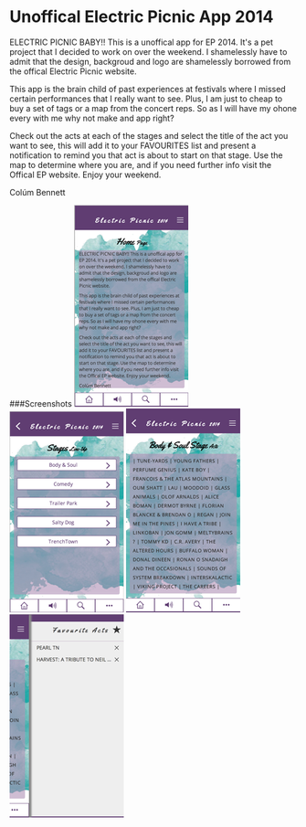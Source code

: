 Unoffical Electric Picnic App 2014
=========================

ELECTRIC PICNIC BABY!! This is a unoffical app for EP 2014. It's a pet project that I decided to work on over the weekend. I shamelessly have to admit that the design, backgroud and logo are shamelessly borrowed from the offical Electric Picnic website.

This app is the brain child of past experiences at festivals where I missed certain performances that I really want to see. Plus, I am just to cheap to buy a set of tags or a map from the concert reps. So as I will have my ohone every with me why not make and app right?

Check out the acts at each of the stages and select the title of the act you want to see, this will add it to your FAVOURITES list and present a notification to remind you that act is about to start on that stage. Use the map to determine where you are, and if you need further info visit the Offical EP website. Enjoy your weekend.

Colúm Bennett

###Screenshots
![Home Page](https://github.com/col1985/ep-2014-iOS-app/raw/ep/screenshots/Home.png)
![Stages Page](https://github.com/col1985/ep-2014-iOS-app/raw/ep/screenshots/stages.png)
![Sample Acts Page](https://github.com/col1985/ep-2014-iOS-app/raw/ep/screenshots/sample-acts-page.png)
![Favourites Page](https://github.com/col1985/ep-2014-iOS-app/raw/ep/screenshots/favs-list.png)
  